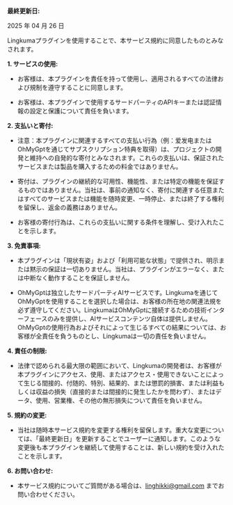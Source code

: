 **最終更新日:**

2025 年 04 月 26 日

Lingkumaプラグインを使用することで、本サービス規約に同意したものとみなされます。

**1. サービスの使用:**

*   お客様は、本プラグインを責任を持って使用し、適用されるすべての法律および規制を遵守することに同意します。

*   お客様は、本プラグインで使用するサードパーティのAPIキーまたは認証情報の設定と保護について責任を負います。

**2. 支払いと寄付:**

*   注意：本プラグインに関連するすべての支払い行為（例：爱发电またはOhMyGptを通じてサブスクリプション特典を取得）は、プロジェクトの開発と維持への自発的な寄付とみなされます。これらの支払いは、保証されたサービスまたは製品を購入するための料金ではありません。

*   寄付は、プラグインの継続的な可用性、機能性、または特定の機能を保証するものではありません。当社は、事前の通知なく、寄付に関連する任意またはすべてのサービスまたは機能を随時変更、一時停止、または終了する権利を留保し、返金の義務はありません。

*   お客様の寄付行為は、これらの支払いに関する条件を理解し、受け入れたことを示します。

**3. 免責事項:**

*   本プラグインは「現状有姿」および「利用可能な状態」で提供され、明示または黙示の保証は一切ありません。当社は、プラグインがエラーなく、または中断なく動作することを保証しません。

*   OhMyGptは独立したサードパーティAIサービスです。Lingkumaを通じてOhMyGptを使用することを選択した場合は、お客様の所在地の関連法規を必ず遵守してください。LingkumaはOhMyGptに接続するための技術インターフェースのみを提供し、AIサービスコンテンツ自体は提供しません。OhMyGptの使用行為およびそれによって生じるすべての結果については、お客様が全責任を負うものとし、Lingkumaは一切の責任を負いません。

**4. 責任の制限:**

*   法律で認められる最大限の範囲において、Lingkumaの開発者は、お客様が本プラグインにアクセス、使用、またはアクセス・使用できないことによって生じる間接的、付随的、特別、結果的、または懲罰的損害、または利益もしくは収益の損失（直接的または間接的に発生したかを問わず）、またはデータ、使用、営業権、その他の無形損失について責任を負いません。

**5. 規約の変更:**

*   当社は随時本サービス規約を変更する権利を留保します。重大な変更については、「最終更新日」を更新することでユーザーに通知します。このような変更後も本プラグインを継続して使用することは、新しい規約を受け入れたことを示します。

**6. お問い合わせ:**

*   本サービス規約についてご質問がある場合は、linghikki@gmail.com までお問い合わせください。

